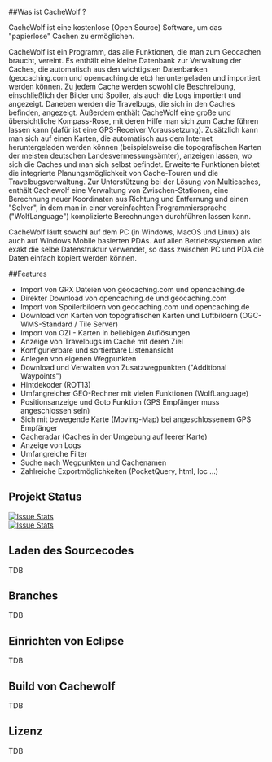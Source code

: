 ##Was ist CacheWolf ?

CacheWolf ist eine kostenlose (Open Source) Software, um das "papierlose" Cachen zu ermöglichen.

CacheWolf ist ein Programm, das alle Funktionen, die man zum Geocachen braucht, vereint. Es enthält eine kleine Datenbank zur Verwaltung der Caches, die automatisch aus den wichtigsten Datenbanken (geocaching.com und opencaching.de etc) heruntergeladen und importiert werden können. Zu jedem Cache werden sowohl die Beschreibung, einschließlich der Bilder und Spoiler, als auch die Logs importiert und angezeigt. Daneben werden die Travelbugs, die sich in den Caches befinden, angezeigt. Außerdem enthält CacheWolf eine große und übersichtliche Kompass-Rose, mit deren Hilfe man sich zum Cache führen lassen kann (dafür ist eine GPS-Receiver Voraussetzung). Zusätzlich kann man sich auf einen Karten, die automatisch aus dem Internet heruntergeladen werden können (beispielsweise die topografischen Karten der meisten deutschen Landesvermessungsämter), anzeigen lassen, wo sich die Caches und man sich selbst befindet. Erweiterte Funktionen bietet die integrierte Planungsmöglichkeit von Cache-Touren und die Travelbugsverwaltung. Zur Unterstützung bei der Lösung von Multicaches, enthält Cachewolf eine Verwaltung von Zwischen-Stationen, eine Berechnung neuer Koordinaten aus Richtung und Entfernung und einen "Solver", in dem man in einer vereinfachten Programmiersprache ("WolfLanguage") komplizierte Berechnungen durchführen lassen kann.

CacheWolf läuft sowohl auf dem PC (in Windows, MacOS und Linux) als auch auf Windows Mobile basierten PDAs. Auf allen Betriebssystemen wird exakt die selbe Datenstruktur verwendet, so dass zwischen PC und PDA die Daten einfach kopiert werden können.

##Features

    

 - Import von GPX Dateien von geocaching.com und opencaching.de
 -  Direkter Download von opencaching.de und geocaching.com
 -  Import von Spoilerbildern von geocaching.com und opencaching.de
 -  Download von Karten von topografischen Karten und Luftbildern (OGC-WMS-Standard / Tile Server)
 -  Import von OZI - Karten in beliebigen Auflösungen
 -  Anzeige von Travelbugs im Cache mit deren Ziel
 -  Konfigurierbare und sortierbare Listenansicht
 -  Anlegen von eigenen Wegpunkten
 -  Download und Verwalten von Zusatzwegpunkten ("Additional Waypoints")
 -  Hintdekoder (ROT13)
 -  Umfangreicher GEO-Rechner mit vielen Funktionen (WolfLanguage)
 -  Positionsanzeige und Goto Funktion (GPS Empfänger muss angeschlossen sein)
 -  Sich mit bewegende Karte (Moving-Map) bei angeschlossenem GPS Empfänger
  - Cacheradar (Caches in der Umgebung auf leerer Karte)
   - Anzeige von Logs
   - Umfangreiche Filter
   - Suche nach Wegpunkten und Cachenamen
   - Zahlreiche Exportmöglichkeiten (PocketQuery, html, loc ...) 

## Projekt Status

[![Issue Stats](http://issuestats.com/github/cachewolf/cachewolf/badge/pr)](http://issuestats.com/github/cachewolf/cachewolf)<br>
[![Issue Stats](http://issuestats.com/github/cachewolf/cachewolf/badge/issue)](http://issuestats.com/github/cachewolf/cachewolf)<br>

## Laden des Sourcecodes
TDB

## Branches
TDB

## Einrichten von Eclipse
TDB

## Build von Cachewolf
TDB

## Lizenz
TDB
